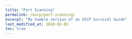 ```yaml
---
title: "Port Scanning"
permalink: /oscp/port-scanning/
excerpt: "My humble version of an OSCP Survival Guide"
last_modified_at: 2020-02-01
toc: true
---
```


